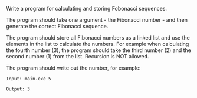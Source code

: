 Write a program for calculating and storing Fobonacci sequences. 

The program should take one argument - the Fibonacci number - and then generate the correct Fibonacci sequence. 

The program should store all Fibonacci numbers as a linked list and use the elements in the list to calculate the numbers. For example when calculating the fourth number (3), the program should take the third number (2) and the second number (1) from the list. Recursion is NOT allowed. 

The program should write out the number, for example:

```
Input: main.exe 5

Output: 3
```